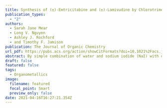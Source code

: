 ```yaml
---
title: Synthesis of (±)-Emtricitabine and (±)-Lamivudine by Chlorotrimethylsilane–Sodium Iodide-Promoted Vorbrüggen Glycosylation
publication_types:
  - "2"
authors:
  - Sarah Jane Mear
  - Long V. Nguyen
  - Ashley J. Rochford
  - and Timothy F. Jamison
publication: The Journal of Organic Chemistry
url_pdf: https://pubs.acs.org/action/showCitFormats?doi=10.1021%2Facs.joc.1c02772&href=/doi/10.1021%2Facs.joc.1c02772
abstract: By simple combination of water and sodium iodide (NaI) with chlorotrimethylsilane (TMSCl), promotion of a Vorbrüggen glycosylation en route to essential HIV drugs emtricitabine (FTC) and lamivudine (3TC) is achieved. TMSCl–NaI in wet solvent (0.1 M water) activates a 1,3-oxathiolanyl acetate donor for N-glycosylation of silylated cytosine derivatives, leading to cis-oxathiolane products with up to 95% yield and >20:1 dr. This telescoped sequence is followed by recrystallization and borohydride reduction, resulting in rapid synthesis of (±)-FTC/3TC from a tartrate diester.
draft: false
featured: false
tags:
  - Organometallics
image:
  filename: featured
  focal_point: Smart
  preview_only: false
date: 2021-04-16T16:27:21.354Z
---
```

